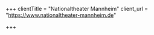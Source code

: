 +++
clientTitle = "Nationaltheater Mannheim"
client_url = "https://www.nationaltheater-mannheim.de"

+++
